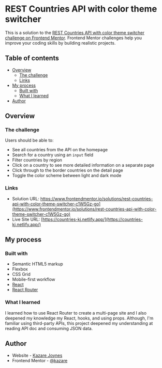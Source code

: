 # REST Countries API with color theme switcher

This is a solution to the [REST Countries API with color theme switcher challenge on Frontend Mentor](https://www.frontendmentor.io/challenges/rest-countries-api-with-color-theme-switcher-5cacc469fec04111f7b848ca). Frontend Mentor challenges help you improve your coding skills by building realistic projects.

## Table of contents

- [Overview](#overview)
  - [The challenge](#the-challenge)
  - [Links](#links)
- [My process](#my-process)
  - [Built with](#built-with)
  - [What I learned](#what-i-learned)
- [Author](#author)

## Overview

### The challenge

Users should be able to:

- See all countries from the API on the homepage
- Search for a country using an `input` field
- Filter countries by region
- Click on a country to see more detailed information on a separate page
- Click through to the border countries on the detail page
- Toggle the color scheme between light and dark mode

### Links

- Solution URL: https://www.frontendmentor.io/solutions/rest-countries-api-with-color-theme-switcher-c1W5Gz-go](https://www.frontendmentor.io/solutions/rest-countries-api-with-color-theme-switcher-c1W5Gz-go)
- Live Site URL: [https://countries-kj.netlify.app/](https://countries-kj.netlify.app/)

## My process

### Built with

- Semantic HTML5 markup
- Flexbox
- CSS Grid
- Mobile-first workflow
- [React](https://reactjs.org/)
- [React Router](https://reactrouter.com/)

### What I learned

I learned how to use React Router to create a multi-page site and I also deepened my knowledge my React, hooks, and using props. Although, I'm familiar using third-party APIs, this project deepened my understanding at reading API doc and consuming JSON data.

## Author

- Website - [Kazare Joynes](https://kazare.github.io/)
- Frontend Mentor - [@kazare](https://www.frontendmentor.io/profile/kazare)
